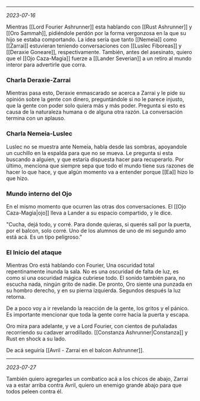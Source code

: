  
---
*2023-07-16*

Mientras [[Lord Fourier Ashrunner]] esta hablando con [[Rust Ashrunner]] y [[Oro Sammah]], pidiéndole perdón por la forma vergonzosa en la que su hijo se estaba comportando. La idea sería que tanto [[Nemeia]] como [[Zarrai]] estuvieran teniendo conversaciones con [[Luslec Fiboreas]] y [[Deraxie Goneare]], respectivamente. También, antes del asesinato, quiero que el [[Ojo Caza-Magia]] fuerze a [[Lander Severian]] a un retiro al mundo interor para advertirle que corra.

### Charla Deraxie-Zarrai

Mientras pasa esto, Deraxie enmascarado se acerca a Zarrai y le pide su opinión sobre la gente con dinero, preguntándole si no le parece injusto, que la gente con poder solo quiera más y más poder. Pregunta si esto es causa de la naturaleza humana o de alguna otra razón. La conversación termina con un aplauso.

### Charla Nemeia-Luslec

Luslec no se muestra ante Nemeia, habla desde las sombras, apoyandole un cuchillo en la espalda para que no se mueva. Le pregunta si esta buscando a alguien, y que estaría dispuesta hacer para recuperarlo. Por último, menciona que siempre sepa que todo el mundo tiene sus razones de hacer lo que hace, y que algún momento va a entender porque [[Ea]] hizo lo que hizo.

### Mundo interno del Ojo

En el mismo momento que ocurren las otras dos conversaciones. El [[Ojo Caza-Magia|ojo]] lleva a Lander a su espacio compartido, y le dice.

"Cucha, dejá todo, y corré. Para donde quieras, si querés salí por la puerta, por el balcon, solo corré. Uno de los alumnos de uno de mi segundo amo está acá. Es un tipo peligroso."

### El Inicio del ataque

Mientras Oro está hablando con Fourier, Una oscuridad total repentinamente inunda la sala. No es una oscuridad de falta de luz, es como si una oscuridad mágica cubriese todo. El sonido también para, no escucha nada, ningún grito de nadie. De pronto, Oro siente una punzada en su hombro derecho, y en su pierna izquierda. Segundos después la luz retorna.

De a poco voy a ir revelando la reacción de la gente, los gritos y el pánico. Es importante mencionar que toda la gente corre hacia la puerta y escapa.

Oro mira para adelante, y ve a Lord Fourier, con cientos de puñaladas recorriendo su cadaver arrodillado. [[Constanza Ashrunner|Constanza]] y Rust en shock a su lado.


De acá seguiría [[Avril - Zarrai en el balcon Ashrunner]]. 

---
*2023-07-27*

También quiero agregarles un combatico acá a los chicos de abajo, Zarrai va a estar arriba contra Avril, quiero un enemigo grande abajo para que todos peleen contra él.